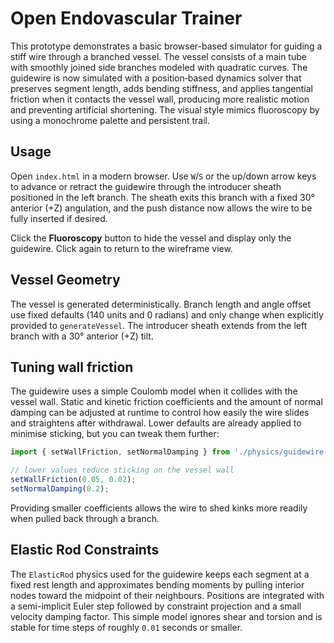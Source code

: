 # Open Endovascular Trainer

This prototype demonstrates a basic browser-based simulator for guiding a stiff wire through a branched vessel. The vessel consists of a main tube with smoothly joined side branches modeled with quadratic curves. The guidewire is now simulated with a position‑based dynamics solver that preserves segment length, adds bending stiffness, and applies tangential friction when it contacts the vessel wall, producing more realistic motion and preventing artificial shortening. The visual style mimics fluoroscopy by using a monochrome palette and persistent trail.

## Usage

Open `index.html` in a modern browser. Use `W`/`S` or the up/down arrow keys to advance or retract the guidewire through the introducer sheath positioned in the left branch. The sheath exits this branch with a fixed 30° anterior (+Z) angulation, and the push distance now allows the wire to be fully inserted if desired.

Click the **Fluoroscopy** button to hide the vessel and display only the guidewire. Click again to return to the wireframe view.

## Vessel Geometry

The vessel is generated deterministically. Branch length and angle offset use fixed defaults (140 units and 0 radians) and only change when explicitly provided to `generateVessel`. The introducer sheath extends from the left branch with a 30° anterior (+Z) tilt.

## Tuning wall friction

The guidewire uses a simple Coulomb model when it collides with the vessel wall. Static and kinetic friction coefficients and the amount of normal damping can be adjusted at runtime to control how easily the wire slides and straightens after withdrawal. Lower defaults are already applied to minimise sticking, but you can tweak them further:

```js
import { setWallFriction, setNormalDamping } from './physics/guidewire.js';

// lower values reduce sticking on the vessel wall
setWallFriction(0.05, 0.02);
setNormalDamping(0.2);
```

Providing smaller coefficients allows the wire to shed kinks more readily when pulled back through a branch.

## Elastic Rod Constraints

The `ElasticRod` physics used for the guidewire keeps each segment at a fixed
rest length and approximates bending moments by pulling interior nodes toward
the midpoint of their neighbours. Positions are integrated with a semi-implicit
Euler step followed by constraint projection and a small velocity damping
factor. This simple model ignores shear and torsion and is stable for time
steps of roughly `0.01` seconds or smaller.
